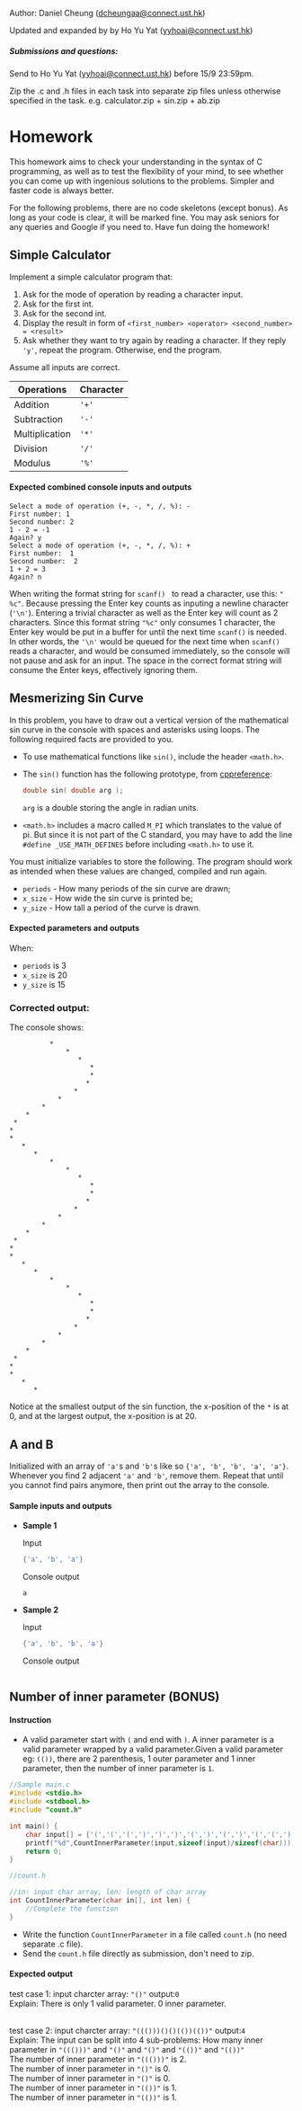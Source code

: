 Author: Daniel Cheung (dcheungaa@connect.ust.hk)

Updated and expanded by by Ho Yu Yat (yyhoai@connect.ust.hk)

##### Submissions and questions:
Send to Ho Yu Yat (yyhoai@connect.ust.hk) before 15/9 23:59pm.

Zip the .c and .h files in each task into separate zip files unless otherwise specified in the task.
e.g. calculator.zip + sin.zip + ab.zip

# Homework

This homework aims to check your understanding in the syntax of C programming, as well as to test the flexibility of your mind, to see whether you can come up with ingenious solutions to the problems. Simpler and faster code is always better.

For the following problems, there are no code skeletons (except bonus). As long as your code is clear, it will be marked fine. You may ask seniors for any queries and Google if you need to. Have fun doing the homework!

## Simple Calculator

Implement a simple calculator program that:

1. Ask for the mode of operation by reading a character input.
2. Ask for the first int.
3. Ask for the second int.
4. Display the result in form of `<first_number> <operator> <second_number> = <result>`
5. Ask whether they want to try again by reading a character. If they reply `'y'`, repeat the program. Otherwise, end the program.

Assume all inputs are correct.

| Operations     | Character |
| -------------- | --------- |
| Addition       |     `'+'` |
| Subtraction    |     `'-'` |
| Multiplication |     `'*'` |
| Division       |     `'/'` |
| Modulus        |     `'%'` |

#### Expected combined console inputs and outputs

```
Select a mode of operation (+, -, *, /, %): -
First number: 1
Second number: 2
1 - 2 = -1
Again? y
Select a mode of operation (+, -, *, /, %): +
First number:  1
Second number:  2
1 + 2 = 3
Again? n
```

When writing the format string for `scanf() ` to read a character, use this: `" %c"`. Because pressing the Enter key counts as inputing a newline character (`'\n'`). Entering a trivial character as well as the Enter key will count as 2 characters. Since this format string `"%c"` only consumes 1 character, the Enter key would be put in a buffer for until the next time `scanf()` is needed. In other words, the `'\n'` would be queued for the next time when `scanf()` reads a character, and would be consumed immediately, so the console will not pause and ask for an input. The space in the correct format string will consume the Enter keys, effectively ignoring them.

## Mesmerizing Sin Curve

In this problem, you have to draw out a vertical version of the mathematical sin curve in the console with spaces and asterisks using loops. The following required facts are provided to you.

- To use mathematical functions like `sin()`, include the header `<math.h>`.

- The `sin()` function has the following prototype, from [cppreference](https://en.cppreference.com/w/c/numeric/math/sin):

  ```c
  double sin( double arg );
  ```

  `arg` is a double storing the angle in radian units.

- `<math.h>` includes a macro called `M_PI` which translates to the value of pi. But since it is not part of the C standard, you may have to add the line `#define _USE_MATH_DEFINES` before including `<math.h>` to use it.

You must initialize variables to store the following. The program should work as intended when these values are changed, compiled and run again.

- `periods` - How many periods of the sin curve are drawn;
- `x_size` - How wide the sin curve is printed be;
- `y_size` - How tall a period of the curve is drawn.

#### Expected parameters and outputs

When:

- `periods` is 3
- `x_size` is 20
- `y_size` is 15

### Corrected output:

The console shows:

```
          *
              *
                 *
                    *
                    *
                   *
                *
            *
        *
    *
 *
*
*
   *
      *
          *
              *
                 *
                    *
                    *
                   *
                *
            *
        *
    *
 *
*
*
   *
      *
          *
              *
                 *
                    *
                    *
                   *
                *
            *
        *
    *
 *
*
*
   *
      *

```

Notice at the smallest output of the sin function, the x-position of the `*` is at 0, and at the largest output, the x-position is at 20.

## A and B

Initialized with an array of `'a'`s and `'b'`s like so `{'a', 'b', 'b', 'a', 'a'}`. Whenever you find 2 adjacent  `'a'` and `'b'`, remove them. Repeat that until you cannot find pairs anymore, then print out the array to the console.

#### Sample inputs and outputs

- **Sample 1**

  Input

  ```c
  {'a', 'b', 'a'}
  ```

  Console output

  ```
  a
  ```

- **Sample 2**

  Input

  ```c
  {'a', 'b', 'b', 'a'}
  ```

  Console output

  ```
  
  ```
  
## Number of inner parameter (BONUS)

#### Instruction

- A valid parameter start with `(` and end with `)`. A inner parameter is a valid parameter wrapped by a valid parameter.Given a valid parameter eg: `(())`, there are 2 parenthesis, 1 outer parameter and  1 inner parameter, then the number of inner parameter is `1`.

```c
//Sample main.c
#include <stdio.h>
#include <stdbool.h>
#include "count.h"

int main() {
    char input[] = {'(','(','(',')',')',')','(',')','(',')','(','(',')',')','(','(',')',')'};
    printf("%d",CountInnerParameter(input,sizeof(input)/sizeof(char))); //Expected output is 4
    return 0;
}
```

```c
//count.h

//in: input char array, len: length of char array
int CountInnerParameter(char in[], int len) {
    //Complete the function
}
```

- Write the function `CountInnerParameter` in a file called `count.h` (no need separate .c file).
- Send the `count.h` file directly as submission, don't need to zip.

#### Expected output
test case 1: input charcter array: `"()"` output:`0` <br/>
Explain: There is only 1 valid parameter. 0 inner parameter.<br/><br/>

test case 2: input charcter array: `"((()))()()(())(())"` output:`4` <br/>
Explain: The input can be split into 4 sub-problems: How many inner parameter in `"((()))"` and `"()"` and `"()"` and `"(())"` and `"(())"`<br/>
The number of inner parameter in `"((()))"` is 2.<br/>
The number of inner parameter in `"()"` is 0.<br/>
The number of inner parameter in `"()"` is 0.<br/>
The number of inner parameter in `"(())"` is 1.<br/>
The number of inner parameter in `"(())"` is 1.<br/>
